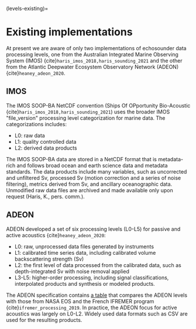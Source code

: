 (levels-existing)=
# Existing implementations

At present we are aware of only two implementations of echosounder data processing levels, one from the Australian Integrated Marine Observing System (IMOS) {cite}`haris_imos_2018,haris_sounding_2021` and the other from the Atlantic Deepwater Ecosystem Observatory Network (ADEON) {cite}`heaney_adeon_2020`.

## IMOS
The IMOS SOOP-BA NetCDF convention (Ships Of OPportunity Bio-Acoustic {cite}`haris_imos_2018,haris_sounding_2021`) uses the broader IMOS "file_version" processing level categorization for marine data. The categorizations includes:
- L0: raw data
- L1: quality controlled data
- L2: derived data products

The IMOS SOOP-BA data are stored in a NetCDF format that is metadata-rich and follows broad ocean and earth science data and metadata standards. The data products include many variables, such as uncorrected and unfiltered Sv, processed Sv (motion correction and a series of noise filtering), metrics derived from Sv, and ancillary oceanographic data. Unmodified raw data files are archived and made available only upon request (Haris, K., pers. comm.).


## ADEON
ADEON developed a set of six processing levels (L0-L5) for passive and active acoustics {cite}`heaney_adeon_2020`:
- L0: raw, unprocessed data files generated by instruments
- L1: calibrated time series data, including calibrated volume backscattering strength (Sv)
- L2: the first level of data processed from the calibrated data, such as depth-integrated Sv with noise removal applied
- L3-L5: higher-order processing, including signal classifications, interpolated products and synthesis or modeled products.

The ADEON specification contains [a table](https://adeon.unh.edu/sites/default/files/user-uploads/ADEON_Data%20Processing_Specification_FINAL.pdf#page=9) that compares the ADEON levels with those from NASA EOS and the French IFREMER program {cite}`ifremer_processing_2019`. In practice, the ADEON focus for active acoustics was largely on L0-L2. Widely used data formats such as CSV are used for the resulting products.
